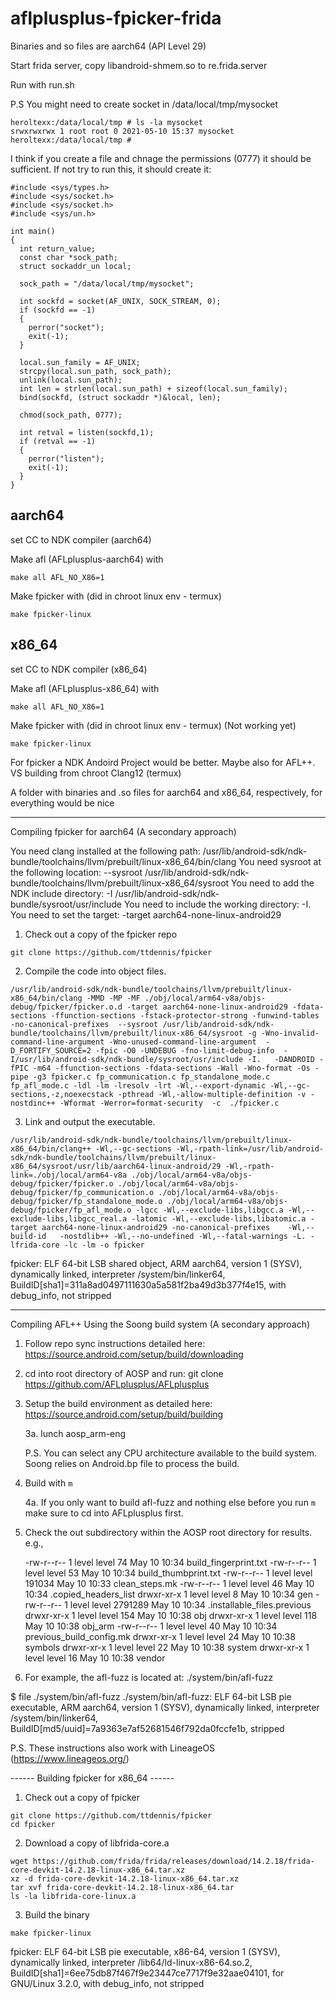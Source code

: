 # aflplusplus-fpicker-frida

Binaries and so files are aarch64 (API Level 29)

Start frida server, copy libandroid-shmem.so to re.frida.server

Run with run.sh

P.S You might need to create socket in /data/local/tmp/mysocket

```
heroltexx:/data/local/tmp # ls -la mysocket                                    
srwxrwxrwx 1 root root 0 2021-05-10 15:37 mysocket
heroltexx:/data/local/tmp #
```

I think if you create a file and chnage the permissions (0777) it should be sufficient. If not try to run this, it should create it:

```
#include <sys/types.h>          
#include <sys/socket.h>
#include <sys/socket.h>
#include <sys/un.h>

int main()
{
  int return_value;
  const char *sock_path;
  struct sockaddr_un local;

  sock_path = "/data/local/tmp/mysocket";

  int sockfd = socket(AF_UNIX, SOCK_STREAM, 0);
  if (sockfd == -1)
  {
    perror("socket");
    exit(-1);
  }

  local.sun_family = AF_UNIX;
  strcpy(local.sun_path, sock_path);
  unlink(local.sun_path);
  int len = strlen(local.sun_path) + sizeof(local.sun_family);
  bind(sockfd, (struct sockaddr *)&local, len);

  chmod(sock_path, 0777);

  int retval = listen(sockfd,1);
  if (retval == -1)
  {
    perror("listen");
    exit(-1);
  }
}

```

## aarch64

set CC to NDK compiler (aarch64)

Make afl (AFLplusplus-aarch64) with

```
make all AFL_NO_X86=1
```

Make fpicker with (did in chroot linux env - termux)

```
make fpicker-linux

```

## x86_64


set CC to NDK compiler (x86_64)

Make afl (AFLplusplus-x86_64) with

```
make all AFL_NO_X86=1

```
Make fpicker with (did in chroot linux env - termux) (Not working yet)

```
make fpicker-linux

```

For fpicker a NDK Andoird Project would be better. Maybe also for AFL++. VS building from chroot Clang12 (termux)

A folder with binaries and .so files for aarch64 and x86_64, respectively, for everything would be nice

-----
Compiling fpicker for aarch64 (A secondary approach)

  You need clang installed at the following path: /usr/lib/android-sdk/ndk-bundle/toolchains/llvm/prebuilt/linux-x86_64/bin/clang
  You need sysroot at the following location:     --sysroot /usr/lib/android-sdk/ndk-bundle/toolchains/llvm/prebuilt/linux-x86_64/sysroot
  You need to add the NDK include directory:      -I /usr/lib/android-sdk/ndk-bundle/sysroot/usr/include
  You need to include the working directory:      -I.
  You need to set the target:                     -target aarch64-none-linux-android29


1. Check out a copy of the fpicker repo


 ```
 git clone https://github.com/ttdennis/fpicker
 ```

2. Compile the code into object files.

```
/usr/lib/android-sdk/ndk-bundle/toolchains/llvm/prebuilt/linux-x86_64/bin/clang -MMD -MP -MF ./obj/local/arm64-v8a/objs-debug/fpicker/fpicker.o.d -target aarch64-none-linux-android29 -fdata-sections -ffunction-sections -fstack-protector-strong -funwind-tables -no-canonical-prefixes  --sysroot /usr/lib/android-sdk/ndk-bundle/toolchains/llvm/prebuilt/linux-x86_64/sysroot -g -Wno-invalid-command-line-argument -Wno-unused-command-line-argument  -D_FORTIFY_SOURCE=2 -fpic -O0 -UNDEBUG -fno-limit-debug-info  -I/usr/lib/android-sdk/ndk-bundle/sysroot/usr/include -I.   -DANDROID -fPIC -m64 -ffunction-sections -fdata-sections -Wall -Wno-format -Os -pipe -g3 fpicker.c fp_communication.c fp_standalone_mode.c fp_afl_mode.c -ldl -lm -lresolv -lrt -Wl,--export-dynamic -Wl,--gc-sections,-z,noexecstack -pthread -Wl,-allow-multiple-definition -v -nostdinc++ -Wformat -Werror=format-security  -c  ./fpicker.c
```

3. Link and output the executable.

```
/usr/lib/android-sdk/ndk-bundle/toolchains/llvm/prebuilt/linux-x86_64/bin/clang++ -Wl,--gc-sections -Wl,-rpath-link=/usr/lib/android-sdk/ndk-bundle/toolchains/llvm/prebuilt/linux-x86_64/sysroot/usr/lib/aarch64-linux-android/29 -Wl,-rpath-link=./obj/local/arm64-v8a ./obj/local/arm64-v8a/objs-debug/fpicker/fpicker.o ./obj/local/arm64-v8a/objs-debug/fpicker/fp_communication.o ./obj/local/arm64-v8a/objs-debug/fpicker/fp_standalone_mode.o ./obj/local/arm64-v8a/objs-debug/fpicker/fp_afl_mode.o -lgcc -Wl,--exclude-libs,libgcc.a -Wl,--exclude-libs,libgcc_real.a -latomic -Wl,--exclude-libs,libatomic.a -target aarch64-none-linux-android29 -no-canonical-prefixes    -Wl,--build-id   -nostdlib++ -Wl,--no-undefined -Wl,--fatal-warnings -L. -lfrida-core -lc -lm -o fpicker
```

fpicker: ELF 64-bit LSB shared object, ARM aarch64, version 1 (SYSV), dynamically linked, interpreter /system/bin/linker64, BuildID[sha1]=311a8ad0497111630a5a581f2ba49d3b377f4e15, with debug_info, not stripped

-----

Compiling AFL++ Using the Soong build system (A secondary approach)

1. Follow repo sync instructions detailed here: https://source.android.com/setup/build/downloading

2. cd into root directory of AOSP and run: git clone https://github.com/AFLplusplus/AFLplusplus

3. Setup the build environment as detailed here: https://source.android.com/setup/build/building

   3a. lunch aosp_arm-eng

   P.S. You can select any CPU architecture available to the build system. Soong
        relies on Android.bp file to process the build.

4. Build with `m`

   4a. If you only want to build afl-fuzz and nothing else before you run `m` make
       sure to cd into AFLplusplus first.

5. Check the out subdirectory within the AOSP root directory for results. e.g.,

    -rw-r--r-- 1 level level      74 May 10 10:34 build_fingerprint.txt
    -rw-r--r-- 1 level level      53 May 10 10:34 build_thumbprint.txt
    -rw-r--r-- 1 level level  191034 May 10 10:33 clean_steps.mk
    -rw-r--r-- 1 level level      46 May 10 10:34 .copied_headers_list
    drwxr-xr-x 1 level level       8 May 10 10:34 gen
    -rw-r--r-- 1 level level 2791289 May 10 10:34 .installable_files.previous
    drwxr-xr-x 1 level level     154 May 10 10:38 obj
    drwxr-xr-x 1 level level     118 May 10 10:38 obj_arm
    -rw-r--r-- 1 level level      40 May 10 10:34 previous_build_config.mk
    drwxr-xr-x 1 level level      24 May 10 10:38 symbols
    drwxr-xr-x 1 level level      22 May 10 10:38 system
    drwxr-xr-x 1 level level      16 May 10 10:38 vendor

6. For example, the afl-fuzz is located at: ./system/bin/afl-fuzz

  $ file ./system/bin/afl-fuzz
  ./system/bin/afl-fuzz: ELF 64-bit LSB pie executable, ARM aarch64, version 1 (SYSV), dynamically linked, interpreter /system/bin/linker64, BuildID[md5/uuid]=7a9363e7af52681546f792da0fccfe1b, stripped

P.S. These instructions also work with LineageOS (https://www.lineageos.org/)

------ Building fpicker for x86_64 ------

1. Check out a copy of fpicker

```
git clone https://github.com/ttdennis/fpicker
cd fpicker
```

2. Download a copy of libfrida-core.a

```
wget https://github.com/frida/frida/releases/download/14.2.18/frida-core-devkit-14.2.18-linux-x86_64.tar.xz
xz -d frida-core-devkit-14.2.18-linux-x86_64.tar.xz
tar xvf frida-core-devkit-14.2.18-linux-x86_64.tar
ls -la libfrida-core-linux.a
```

3. Build the binary

```
make fpicker-linux
```

fpicker: ELF 64-bit LSB pie executable, x86-64, version 1 (SYSV), dynamically linked, interpreter /lib64/ld-linux-x86-64.so.2, BuildID[sha1]=6ee75db87f467f9e23447ce7717f9e32aae04101, for GNU/Linux 3.2.0, with debug_info, not stripped
